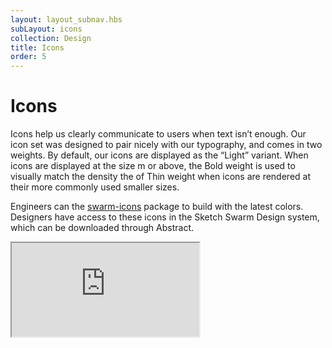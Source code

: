 ```yaml
---
layout: layout_subnav.hbs
subLayout: icons
collection: Design
title: Icons
order: 5
---
```


# Icons
Icons help us clearly communicate to users when text isn’t enough. Our icon set was designed to pair nicely with our typography, and comes in two weights. By default, our icons are displayed as the “Light” variant. When icons are displayed at the size m or above, the Bold weight is used to visually match the density the of Thin weight when icons are rendered at their more commonly used smaller sizes.

Engineers can the [swarm-icons](https://github.com/meetup/swarm-icons) package to build with the latest colors.
Designers have access to these icons in the Sketch Swarm Design system, which can be downloaded through Abstract.

<iframe src="https://meetup.github.io/swarm-icons/" class="__docs_iframe"></iframe>
